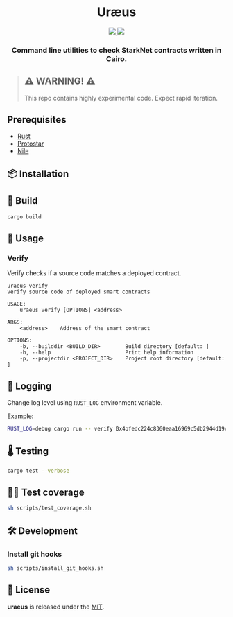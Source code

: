 <div align="center">
  <h1 align="center">Uræus</h1>
  <p align="center">
    <a href="https://discord.gg/onlydust">
        <img src="https://img.shields.io/badge/Discord-6666FF?style=for-the-badge&logo=discord&logoColor=white">
    </a>
    <a href="https://twitter.com/intent/follow?screen_name=onlydust_xyz">
        <img src="https://img.shields.io/badge/Twitter-1DA1F2?style=for-the-badge&logo=twitter&logoColor=white">
    </a>       
  </p>
  
  <h3 align="center">Command line utilities to check StarkNet contracts written in Cairo.</h3>
</div>

> ## ⚠️ WARNING! ⚠️
>
> This repo contains highly experimental code.
> Expect rapid iteration.

## Prerequisites

- [Rust](https://www.rust-lang.org/)
- [Protostar](https://github.com/software-mansion/protostar)
- [Nile](https://github.com/OpenZeppelin/nile)

## 📦 Installation

## 🔧 Build

```bash
cargo build
```

## 🔬 Usage

### Verify

Verify checks if a source code matches a deployed contract.

```
uraeus-verify
verify source code of deployed smart contracts

USAGE:
    uraeus verify [OPTIONS] <address>

ARGS:
    <address>    Address of the smart contract

OPTIONS:
    -b, --builddir <BUILD_DIR>        Build directory [default: ]
    -h, --help                        Print help information
    -p, --projectdir <PROJECT_DIR>    Project root directory [default: ]
```

## 📗 Logging 

Change log level using `RUST_LOG` environment variable.

Example:

```bash
RUST_LOG=debug cargo run -- verify 0x4bfedc224c8360eaa16969c5db2944d19c32dbabdb4fc0d93bb3ea759c7198c
```

## 🌡️ Testing

```bash
cargo test --verbose
```

## 🏄‍♂️ Test coverage

```bash
sh scripts/test_coverage.sh
```

## 🛠️ Development

### Install git hooks

```bash
sh scripts/install_git_hooks.sh
```

## 📄 License

**uraeus** is released under the [MIT](LICENSE).
